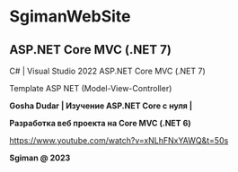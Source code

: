 # SgimanWebSite

## ASP.NET Core MVC (.NET 7)

С# | Visual Studio 2022
ASP.NET Core MVC (.NET 7) 

Template ASP NET (Model-View-Controller)

**Gosha Dudar | Изучение ASP.NET Core с нуля |**

**Разработка веб проекта на Core MVC (.NET 6)** 

https://www.youtube.com/watch?v=xNLhFNxYAWQ&t=50s

**Sgiman @ 2023**
